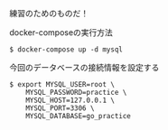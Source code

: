 練習のためのものだ！

docker-composeの実行方法
```
$ docker-compose up -d mysql
```

今回のデータベースの接続情報を設定する
```
$ export MYSQL_USER=root \
    MYSQL_PASSWORD=practice \
    MYSQL_HOST=127.0.0.1 \
    MYSQL_PORT=3306 \
    MYSQL_DATABASE=go_practice
```
